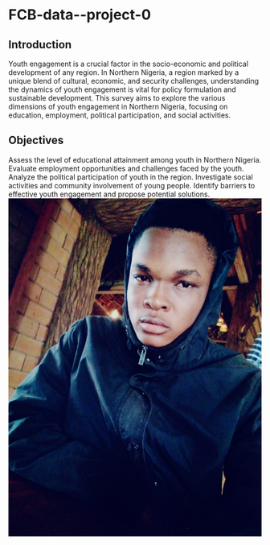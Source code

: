 # FCB-data--project-0

## Introduction
Youth engagement is a crucial factor in the socio-economic and political development of any region. In Northern Nigeria, a region marked by a unique blend of cultural, economic, and security challenges, understanding the dynamics of youth engagement is vital for policy formulation and sustainable development. This survey aims to explore the various dimensions of youth engagement in Northern Nigeria, focusing on education, employment, political participation, and social activities.

## Objectives
Assess the level of educational attainment among youth in Northern Nigeria.
Evaluate employment opportunities and challenges faced by the youth.
Analyze the political participation of youth in the region.
Investigate social activities and community involvement of young people.
Identify barriers to effective youth engagement and propose potential solutions.
![](_status_IMG-20191113-WA0000.jpg)
